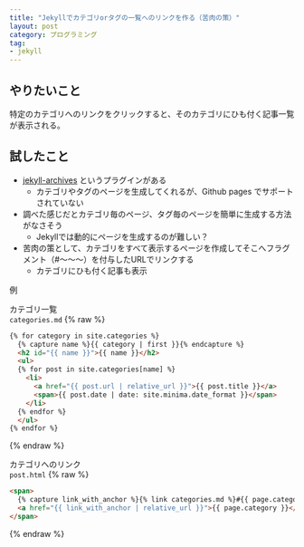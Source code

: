 ```yaml
---
title: "Jekyllでカテゴリorタグの一覧へのリンクを作る（苦肉の策）"
layout: post
category: プログラミング
tag:
- jekyll
---
```


## やりたいこと

特定のカテゴリへのリンクをクリックすると、そのカテゴリにひも付く記事一覧が表示される。

## 試したこと

- [jekyll-archives](https://github.com/jekyll/jekyll-archives) というプラグインがある
  - カテゴリやタグのページを生成してくれるが、Github pages でサポートされていない
- 調べた感じだとカテゴリ毎のページ、タグ毎のページを簡単に生成する方法がなさそう
  - Jekyllでは動的にページを生成するのが難しい？
- 苦肉の策として、カテゴリをすべて表示するページを作成してそこへフラグメント（#〜〜〜）を付与したURLでリンクする
  - カテゴリにひも付く記事も表示

例

カテゴリ一覧  
`categories.md`
{% raw %}
```html
{% for category in site.categories %}
  {% capture name %}{{ category | first }}{% endcapture %}
  <h2 id="{{ name }}">{{ name }}</h2>
  <ul>
  {% for post in site.categories[name] %}
    <li>
      <a href="{{ post.url | relative_url }}">{{ post.title }}</a>
      <span>{{ post.date | date: site.minima.date_format }}</span>
    </li>
  {% endfor %}
  </ul>
{% endfor %}
```
{% endraw %}

カテゴリへのリンク  
`post.html`
{% raw %}
```html
<span>
  {% capture link_with_anchor %}{% link categories.md %}#{{ page.category }}{% endcapture %}
  <a href="{{ link_with_anchor | relative_url }}">{{ page.category }}</a>
</span>
```
{% endraw %}
